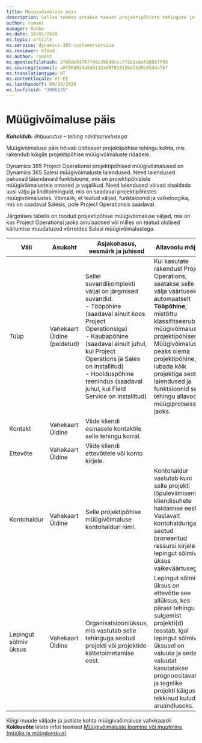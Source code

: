 ```yaml
---
title: Müügivõimaluse päis
description: Selles teemas antakse teavet projektipõhiste tehingute ja projektipõhiste müügivõimaluste ridade kohta.
author: rumant
manager: Annbe
ms.date: 10/01/2020
ms.topic: article
ms.service: dynamics-365-customerservice
ms.reviewer: kfend
ms.author: rumant
ms.openlocfilehash: 2f08de54767f49c308d0ccc7f2e1c6ef880b7f99
ms.sourcegitcommit: a0f80d024a5d3112a39781815bd31d0c05ddaf6f
ms.translationtype: HT
ms.contentlocale: et-EE
ms.lasthandoff: 09/30/2020
ms.locfileid: "3906135"
---
```

# <a name="opportunity-header"></a>Müügivõimaluse päis

_**Kohaldub:** lihtjuurutus – tehing näidisarvelusega_

Müügivõimaluse päis hõivab üldteavet projektipõhise tehingu kohta, mis rakendub kõigile projektipõhise müügivõimaluste ridadele.

Dynamics 365 Project Operationsi projektipõhised müügivõimalused on Dynamics 365 Salesi müügivõimaluste laiendused. Need laiendused pakuvad täiendavaid funktsioone, mis on projektipõhistele müügivõimalustele omased ja vajalikud. Need laiendused võivad sisaldada uusi välju ja linditoiminguid, mis on saadaval projektipõhistes müügivõimalustes. Võimalik, et teatud väljad, funktsioonid ja vaikeloogika, mis on saadaval Salesis, pole Project Operationsis saadaval.

Järgmises tabelis on toodud projektipõhise müügivõimaluse väljad, mis on kas Project Operationsi jaoks ainulaadsed või milles on teatud olulised käitumise muudatused võrreldes Salesi müügivõimalustega.

| **Väli** | **Asukoht** | **Asjakohasus, eesmärk ja juhised** | **Allavoolu mõjud** |
| --- | --- | --- | --- |
| Tüüp | Vahekaart Üldine (peidetud) | Sellel suvandikomplekti väljal on järgmised suvandid.</br>- Tööpõhine (saadaval ainult koos Project Operationsiga)</br>- Kaubapõhine (saadaval ainult juhul, kui Project Operations ja Sales on installitud)</br>- Hoolduspõhine teenindus (saadaval juhul, kui Field Service on installitud) | Kui kasutate rakendust Project Operations, seatakse selle välja väärtuseks automaatselt **Tööpõhine**, mistõttu klassifitseerub müügivõimalus projektipõhisena. Müügivõimalus peaks olema projektipõhine, et lubada kõik projektiga seotud laiendused ja funktsioonid selle tehingu allavoolu müügiprotsesside jaoks. |
| Kontakt | Vahekaart Üldine | Viide kliendi esmasele kontaktile selle tehingu korral. | |
| Ettevõte | Vahekaart Üldine | Viide kliendi ettevõttele või konto kirjele. | |
| Kontohaldur | Vahekaart Üldine | Selle projektipõhise müügivõimaluse kontohalduri nimi. | Kontohaldur vastutab kuni selle projekti lõpuleviimiseni kliendisuhete haldamise eest. Vastavalt kontohalduriga seotud broneeritud ressursi kirjele on lepingut sõlmiv üksus vaikeväärtusega. |
| Lepingut sõlmiv üksus | Vahekaart Üldine | Organisatsiooniüksus, mis vastutab selle tehinguga seotud projekti või projektide kättetoimetamise eest. | Lepingut sõlmiv üksus on ettevõtte see allüksus, kes pärast tehingu sulgemist projekti(d) teostab. Igal lepingut sõlmival üksusel on valuuta ja seda valuutat kasutatakse prognoositavate ja tegelike projekti käigus tekkinud kulude aruandluseks. |

Kõigi muude väljade ja jaotiste kohta müügivaõimaluse vahekaardil **Kokkuvõte** leiate infot teemast [Müügivõimaluste loomine või muutmine (müüks ja müügikeskus)](https://docs.microsoft.com/dynamics365/sales-enterprise/create-edit-opportunity-sales)
